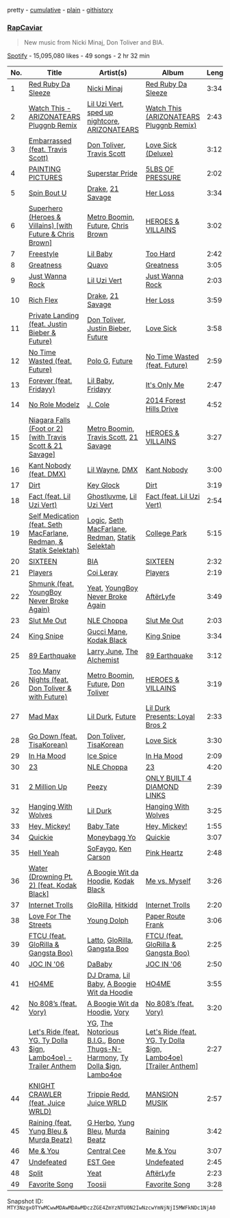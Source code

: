 pretty - [cumulative](/playlists/cumulative/37i9dQZF1DX0XUsuxWHRQd.md) - [plain](/playlists/plain/37i9dQZF1DX0XUsuxWHRQd) - [githistory](https://github.githistory.xyz/mackorone/spotify-playlist-archive/blob/main/playlists/plain/37i9dQZF1DX0XUsuxWHRQd)

### [RapCaviar](https://open.spotify.com/playlist/37i9dQZF1DX0XUsuxWHRQd)

> New music from Nicki Minaj, Don Toliver and BIA.

[Spotify](https://open.spotify.com/user/spotify) - 15,095,080 likes - 49 songs - 2 hr 32 min

| No. | Title | Artist(s) | Album | Length |
|---|---|---|---|---|
| 1 | [Red Ruby Da Sleeze](https://open.spotify.com/track/4ZYAU4A2YBtlNdqOUtc7T2) | [Nicki Minaj](https://open.spotify.com/artist/0hCNtLu0JehylgoiP8L4Gh) | [Red Ruby Da Sleeze](https://open.spotify.com/album/0zCHOD0Z8yOrIP1fw7u1J6) | 3:34 |
| 2 | [Watch This \- ARIZONATEARS Pluggnb Remix](https://open.spotify.com/track/0FA4wrjDJvJTTU8AepZTup) | [Lil Uzi Vert](https://open.spotify.com/artist/4O15NlyKLIASxsJ0PrXPfz), [sped up nightcore](https://open.spotify.com/artist/0M2CO5ijP35MDhNwvpgxTV), [ARIZONATEARS](https://open.spotify.com/artist/2xzyIzdjfeXX6FIQtlAAyw) | [Watch This \(ARIZONATEARS Pluggnb Remix\)](https://open.spotify.com/album/3VvPLpCZR5viLBFTbzm6E1) | 2:43 |
| 3 | [Embarrassed \(feat\. Travis Scott\)](https://open.spotify.com/track/6w9GrSUaQQIaMBYtabge7p) | [Don Toliver](https://open.spotify.com/artist/4Gso3d4CscCijv0lmajZWs), [Travis Scott](https://open.spotify.com/artist/0Y5tJX1MQlPlqiwlOH1tJY) | [Love Sick \(Deluxe\)](https://open.spotify.com/album/2Q2TRdT994vTzGE3Grmmht) | 3:12 |
| 4 | [PAINTING PICTURES](https://open.spotify.com/track/7oLKoGzQVwjZ91AzCn560T) | [Superstar Pride](https://open.spotify.com/artist/3FBEsNyIwRnOHOf1Rv3SLa) | [5LBS OF PRESSURE](https://open.spotify.com/album/0OQjYkxlKHsQwYLJziIQrI) | 2:02 |
| 5 | [Spin Bout U](https://open.spotify.com/track/2ZL7WZcjuYKi1KUDtp4kCC) | [Drake](https://open.spotify.com/artist/3TVXtAsR1Inumwj472S9r4), [21 Savage](https://open.spotify.com/artist/1URnnhqYAYcrqrcwql10ft) | [Her Loss](https://open.spotify.com/album/5MS3MvWHJ3lOZPLiMxzOU6) | 3:34 |
| 6 | [Superhero \(Heroes & Villains\) \[with Future & Chris Brown\]](https://open.spotify.com/track/0vjeOZ3Ft5jvAi9SBFJm1j) | [Metro Boomin](https://open.spotify.com/artist/0iEtIxbK0KxaSlF7G42ZOp), [Future](https://open.spotify.com/artist/1RyvyyTE3xzB2ZywiAwp0i), [Chris Brown](https://open.spotify.com/artist/7bXgB6jMjp9ATFy66eO08Z) | [HEROES & VILLAINS](https://open.spotify.com/album/7txGsnDSqVMoRl6RQ9XyZP) | 3:02 |
| 7 | [Freestyle](https://open.spotify.com/track/5BbdKBZO0TH0GhfxUfyhL9) | [Lil Baby](https://open.spotify.com/artist/5f7VJjfbwm532GiveGC0ZK) | [Too Hard](https://open.spotify.com/album/750APP0eKVlcgOxaZnBnVt) | 2:42 |
| 8 | [Greatness](https://open.spotify.com/track/2eN0rxTtgxKkmVCNgizayr) | [Quavo](https://open.spotify.com/artist/0VRj0yCOv2FXJNP47XQnx5) | [Greatness](https://open.spotify.com/album/4y4p9wI8BXL9sRKToCNA7p) | 3:05 |
| 9 | [Just Wanna Rock](https://open.spotify.com/track/4FyesJzVpA39hbYvcseO2d) | [Lil Uzi Vert](https://open.spotify.com/artist/4O15NlyKLIASxsJ0PrXPfz) | [Just Wanna Rock](https://open.spotify.com/album/2FD6g8bXEn2uQMYbeqqoCg) | 2:03 |
| 10 | [Rich Flex](https://open.spotify.com/track/1bDbXMyjaUIooNwFE9wn0N) | [Drake](https://open.spotify.com/artist/3TVXtAsR1Inumwj472S9r4), [21 Savage](https://open.spotify.com/artist/1URnnhqYAYcrqrcwql10ft) | [Her Loss](https://open.spotify.com/album/5MS3MvWHJ3lOZPLiMxzOU6) | 3:59 |
| 11 | [Private Landing \(feat\. Justin Bieber & Future\)](https://open.spotify.com/track/52NGJPcLUzQq5w7uv4e5gf) | [Don Toliver](https://open.spotify.com/artist/4Gso3d4CscCijv0lmajZWs), [Justin Bieber](https://open.spotify.com/artist/1uNFoZAHBGtllmzznpCI3s), [Future](https://open.spotify.com/artist/1RyvyyTE3xzB2ZywiAwp0i) | [Love Sick](https://open.spotify.com/album/26z5llzd194mcCZHADWd6k) | 3:58 |
| 12 | [No Time Wasted \(feat\. Future\)](https://open.spotify.com/track/4MUlNqSrMeFAHA6VpJKMo8) | [Polo G](https://open.spotify.com/artist/6AgTAQt8XS6jRWi4sX7w49), [Future](https://open.spotify.com/artist/1RyvyyTE3xzB2ZywiAwp0i) | [No Time Wasted \(feat\. Future\)](https://open.spotify.com/album/2QHf3w0Kft5kqqEXBaHBDm) | 2:59 |
| 13 | [Forever \(feat\. Fridayy\)](https://open.spotify.com/track/1T4k0sw0HldDg004Kw4Oct) | [Lil Baby](https://open.spotify.com/artist/5f7VJjfbwm532GiveGC0ZK), [Fridayy](https://open.spotify.com/artist/7sP4SQ0WY6jfps1I19Ot7i) | [It's Only Me](https://open.spotify.com/album/0FYvMdfTfYJxnJnKs1wDb0) | 2:47 |
| 14 | [No Role Modelz](https://open.spotify.com/track/68Dni7IE4VyPkTOH9mRWHr) | [J\. Cole](https://open.spotify.com/artist/6l3HvQ5sa6mXTsMTB19rO5) | [2014 Forest Hills Drive](https://open.spotify.com/album/0UMMIkurRUmkruZ3KGBLtG) | 4:52 |
| 15 | [Niagara Falls \(Foot or 2\) \[with Travis Scott & 21 Savage\]](https://open.spotify.com/track/4WuOWVnAqvEQxgSRrspBgt) | [Metro Boomin](https://open.spotify.com/artist/0iEtIxbK0KxaSlF7G42ZOp), [Travis Scott](https://open.spotify.com/artist/0Y5tJX1MQlPlqiwlOH1tJY), [21 Savage](https://open.spotify.com/artist/1URnnhqYAYcrqrcwql10ft) | [HEROES & VILLAINS](https://open.spotify.com/album/7txGsnDSqVMoRl6RQ9XyZP) | 3:27 |
| 16 | [Kant Nobody \(feat\. DMX\)](https://open.spotify.com/track/2ehLKvUsJq3EUAPpvT5GOM) | [Lil Wayne](https://open.spotify.com/artist/55Aa2cqylxrFIXC767Z865), [DMX](https://open.spotify.com/artist/1HwM5zlC5qNWhJtM00yXzG) | [Kant Nobody](https://open.spotify.com/album/6Qi8Hf2PW97oZP2a4Tvd24) | 3:00 |
| 17 | [Dirt](https://open.spotify.com/track/1iQxvF3AQ7Bs3RTBuXqZOA) | [Key Glock](https://open.spotify.com/artist/0RESbWvOMyua0yuyVrztJ5) | [Dirt](https://open.spotify.com/album/2sqLz4jIy1GU7tVXMqxgD2) | 3:19 |
| 18 | [Fact \(feat\. Lil Uzi Vert\)](https://open.spotify.com/track/5ht9obvnnWeW4eoRtPAoQD) | [Ghostluvme](https://open.spotify.com/artist/6KtRA9pyDcbDyanI7bfU8W), [Lil Uzi Vert](https://open.spotify.com/artist/4O15NlyKLIASxsJ0PrXPfz) | [Fact \(feat\. Lil Uzi Vert\)](https://open.spotify.com/album/4lpOnXYfA4BRnZzx54EhqX) | 2:54 |
| 19 | [Self Medication \(feat\. Seth MacFarlane, Redman, & Statik Selektah\)](https://open.spotify.com/track/5E4mQ2mXblbeuI4tefnMZG) | [Logic](https://open.spotify.com/artist/4xRYI6VqpkE3UwrDrAZL8L), [Seth MacFarlane](https://open.spotify.com/artist/79D4dipwR6scV8AN3dm7gW), [Redman](https://open.spotify.com/artist/7xTKLpo7UCzXSnlH7fOIoM), [Statik Selektah](https://open.spotify.com/artist/5v0XTlB9FqNvfBfnw8n5b0) | [College Park](https://open.spotify.com/album/57T1flhMpfjP4T4yW38qW0) | 5:15 |
| 20 | [SIXTEEN](https://open.spotify.com/track/1RswhD0IRNMRqo1WDpNhtl) | [BIA](https://open.spotify.com/artist/6veh5zbFpm31XsPdjBgPER) | [SIXTEEN](https://open.spotify.com/album/24H345wgzm6udXQ6Es10VN) | 2:32 |
| 21 | [Players](https://open.spotify.com/track/6UN73IYd0hZxLi8wFPMQij) | [Coi Leray](https://open.spotify.com/artist/6AMd49uBDJfhf30Ak2QR5s) | [Players](https://open.spotify.com/album/4cAAsw7mPkGt15GXQzWlrM) | 2:19 |
| 22 | [Shmunk \(feat\. YoungBoy Never Broke Again\)](https://open.spotify.com/track/2fpTRcMLt4aKlqULOwuXUP) | [Yeat](https://open.spotify.com/artist/3qiHUAX7zY4Qnjx8TNUzVx), [YoungBoy Never Broke Again](https://open.spotify.com/artist/7wlFDEWiM5OoIAt8RSli8b) | [AftërLyfe](https://open.spotify.com/album/25Uddgldy3slnChqKqHsIM) | 3:49 |
| 23 | [Slut Me Out](https://open.spotify.com/track/5BmB3OaQyYXCqRyN8iR2Yi) | [NLE Choppa](https://open.spotify.com/artist/0ErzCpIMyLcjPiwT4elrtZ) | [Slut Me Out](https://open.spotify.com/album/48868AJJd7JVl1IVmaBsaQ) | 2:03 |
| 24 | [King Snipe](https://open.spotify.com/track/0UMqDSXk4xvoCNRrIEPf7T) | [Gucci Mane](https://open.spotify.com/artist/13y7CgLHjMVRMDqxdx0Xdo), [Kodak Black](https://open.spotify.com/artist/46SHBwWsqBkxI7EeeBEQG7) | [King Snipe](https://open.spotify.com/album/2itGUEHsT50CrgnuO2msY7) | 3:34 |
| 25 | [89 Earthquake](https://open.spotify.com/track/60QgT3PndeEDhdteZfqXGv) | [Larry June](https://open.spotify.com/artist/1grN0519h2zYqpRtYbDZAl), [The Alchemist](https://open.spotify.com/artist/0eVyjRhzZKke2KFYTcDkeu) | [89 Earthquake](https://open.spotify.com/album/5cbiVwhOtdorDA5YVPyclL) | 3:12 |
| 26 | [Too Many Nights \(feat\. Don Toliver & with Future\)](https://open.spotify.com/track/2Hh3ETdQKrmSI3QS0hme7g) | [Metro Boomin](https://open.spotify.com/artist/0iEtIxbK0KxaSlF7G42ZOp), [Future](https://open.spotify.com/artist/1RyvyyTE3xzB2ZywiAwp0i), [Don Toliver](https://open.spotify.com/artist/4Gso3d4CscCijv0lmajZWs) | [HEROES & VILLAINS](https://open.spotify.com/album/7txGsnDSqVMoRl6RQ9XyZP) | 3:19 |
| 27 | [Mad Max](https://open.spotify.com/track/2i2qDe3dnTl6maUE31FO7c) | [Lil Durk](https://open.spotify.com/artist/3hcs9uc56yIGFCSy9leWe7), [Future](https://open.spotify.com/artist/1RyvyyTE3xzB2ZywiAwp0i) | [Lil Durk Presents: Loyal Bros 2](https://open.spotify.com/album/4lXLULUDQvqV1yHtLW5fyL) | 2:33 |
| 28 | [Go Down \(feat\. TisaKorean\)](https://open.spotify.com/track/2Qr5PWUt8XycAAv338LicY) | [Don Toliver](https://open.spotify.com/artist/4Gso3d4CscCijv0lmajZWs), [TisaKorean](https://open.spotify.com/artist/6lEhBhAv6HOopjXssi09cq) | [Love Sick](https://open.spotify.com/album/26z5llzd194mcCZHADWd6k) | 3:30 |
| 29 | [In Ha Mood](https://open.spotify.com/track/0yUaLqhsVsguBpoOPL4cO7) | [Ice Spice](https://open.spotify.com/artist/3LZZPxNDGDFVSIPqf4JuEf) | [In Ha Mood](https://open.spotify.com/album/0CQzO0dUktGpymhtvrIXqW) | 2:09 |
| 30 | [23](https://open.spotify.com/track/0T0vseuNB4KC8opkrCLNbc) | [NLE Choppa](https://open.spotify.com/artist/0ErzCpIMyLcjPiwT4elrtZ) | [23](https://open.spotify.com/album/5eo1sGPwe7pPucD3DjOyzf) | 4:20 |
| 31 | [2 Million Up](https://open.spotify.com/track/5JS1gz9zP4GTy0LZYvSeUK) | [Peezy](https://open.spotify.com/artist/6lOaHNmL3l3hKDGNf0egfs) | [ONLY BUILT 4 DIAMOND LINKS](https://open.spotify.com/album/3s4uzffoGode9dbtELaVEp) | 2:39 |
| 32 | [Hanging With Wolves](https://open.spotify.com/track/1a7tOEheXeaSNathZW4Gzk) | [Lil Durk](https://open.spotify.com/artist/3hcs9uc56yIGFCSy9leWe7) | [Hanging With Wolves](https://open.spotify.com/album/31ItlZnLUC9S5wChTbE8Ew) | 3:25 |
| 33 | [Hey, Mickey!](https://open.spotify.com/track/3RKjTYlQrtLXCq5ncswBPp) | [Baby Tate](https://open.spotify.com/artist/3IJ21966TwNZI24MwZHMu4) | [Hey, Mickey!](https://open.spotify.com/album/1kKF2bWhCvSNNmWFqQVFei) | 1:55 |
| 34 | [Quickie](https://open.spotify.com/track/3084aAzars6DR26nCWO9Ep) | [Moneybagg Yo](https://open.spotify.com/artist/3tJoFztHeIJkJWMrx0td2f) | [Quickie](https://open.spotify.com/album/1hcA90r3ikdVN4ylEz204T) | 3:07 |
| 35 | [Hell Yeah](https://open.spotify.com/track/3QHGfxhjexLaMKGHXagfRs) | [SoFaygo](https://open.spotify.com/artist/2SJhf6rTOU53g8yBdAjPby), [Ken Carson](https://open.spotify.com/artist/3gBZUcNeVumkeeJ19CY2sX) | [Pink Heartz](https://open.spotify.com/album/1POWgdYTzfFt9rhKlXFwsU) | 2:48 |
| 36 | [Water \(Drowning Pt\. 2\) \[feat\. Kodak Black\]](https://open.spotify.com/track/6yDPFrHZLQbQa9Itd2J4Gp) | [A Boogie Wit da Hoodie](https://open.spotify.com/artist/31W5EY0aAly4Qieq6OFu6I), [Kodak Black](https://open.spotify.com/artist/46SHBwWsqBkxI7EeeBEQG7) | [Me vs\. Myself](https://open.spotify.com/album/2iKQjWWBysdCf52lSiwA03) | 3:26 |
| 37 | [Internet Trolls](https://open.spotify.com/track/5c2IvJeaFx4m2DmOR1iryD) | [GloRilla](https://open.spotify.com/artist/2qoQgPAilErOKCwE2Y8wOG), [Hitkidd](https://open.spotify.com/artist/5pR1zWq3UPsOpW1pTWayLf) | [Internet Trolls](https://open.spotify.com/album/1T1BSzvHFyuHBJrUOH3QhR) | 2:20 |
| 38 | [Love For The Streets](https://open.spotify.com/track/7k5lDslyLbcykzUOPGEdKR) | [Young Dolph](https://open.spotify.com/artist/3HiuzBlSW7pGDXlSFMhO2g) | [Paper Route Frank](https://open.spotify.com/album/7tXLv9wbiC5Jf1o4nHZY4S) | 3:06 |
| 39 | [FTCU \(feat\. GloRilla & Gangsta Boo\)](https://open.spotify.com/track/4lxTmHPgoRWwM9QisWobJL) | [Latto](https://open.spotify.com/artist/3MdXrJWsbVzdn6fe5JYkSQ), [GloRilla](https://open.spotify.com/artist/2qoQgPAilErOKCwE2Y8wOG), [Gangsta Boo](https://open.spotify.com/artist/3ppZNqihWOzuH4A0f4KmeP) | [FTCU \(feat\. GloRilla & Gangsta Boo\)](https://open.spotify.com/album/5MnLj1SQmw3nr7oTbJgtuB) | 2:25 |
| 40 | [JOC IN '06](https://open.spotify.com/track/4ZyivnzrvDWRjihgqxvXK8) | [DaBaby](https://open.spotify.com/artist/4r63FhuTkUYltbVAg5TQnk) | [JOC IN '06](https://open.spotify.com/album/1MKP8nlWJpWP5iaeorPkfr) | 2:50 |
| 41 | [HO4ME](https://open.spotify.com/track/7hrcHfHWaLhooHzGltlCYB) | [DJ Drama](https://open.spotify.com/artist/5oNgAs7j5XcBMzWv3HAnHG), [Lil Baby](https://open.spotify.com/artist/5f7VJjfbwm532GiveGC0ZK), [A Boogie Wit da Hoodie](https://open.spotify.com/artist/31W5EY0aAly4Qieq6OFu6I) | [HO4ME](https://open.spotify.com/album/3PZSUpUm106HYZ1nkB9xe0) | 3:55 |
| 42 | [No 808’s \(feat\. Vory\)](https://open.spotify.com/track/7E68rHH6CrKbBYPfpiCLiQ) | [A Boogie Wit da Hoodie](https://open.spotify.com/artist/31W5EY0aAly4Qieq6OFu6I), [Vory](https://open.spotify.com/artist/0GeeIVcvGA8GSlWsoY1dkG) | [No 808’s \(feat\. Vory\)](https://open.spotify.com/album/2XToR89sscO3iyINxEvv7Z) | 3:20 |
| 43 | [Let's Ride \(feat\. YG, Ty Dolla $ign, Lambo4oe\) \- Trailer Anthem](https://open.spotify.com/track/0sKJExQWRKxd76gSSwrsaI) | [YG](https://open.spotify.com/artist/0A0FS04o6zMoto8OKPsDwY), [The Notorious B.I.G.](https://open.spotify.com/artist/5me0Irg2ANcsgc93uaYrpb), [Bone Thugs\-N\-Harmony](https://open.spotify.com/artist/5spEJXLwD1sKUdC2bnOHPg), [Ty Dolla $ign](https://open.spotify.com/artist/7c0XG5cIJTrrAgEC3ULPiq), [Lambo4oe](https://open.spotify.com/artist/4UrIphY7uGLwD0rRd6NIi9) | [Let's Ride \(feat\. YG, Ty Dolla $ign, Lambo4oe\) \[Trailer Anthem\]](https://open.spotify.com/album/2gtzhUrfhH4VsoiWeQqSmX) | 2:27 |
| 44 | [KNIGHT CRAWLER \(feat\. Juice WRLD\)](https://open.spotify.com/track/3fNMgjG8yXaSam46swhz7w) | [Trippie Redd](https://open.spotify.com/artist/6Xgp2XMz1fhVYe7i6yNAax), [Juice WRLD](https://open.spotify.com/artist/4MCBfE4596Uoi2O4DtmEMz) | [MANSION MUSIK](https://open.spotify.com/album/0F166z0TRwmSRuHBOId890) | 2:57 |
| 45 | [Raining \(feat\. Yung Bleu & Murda Beatz\)](https://open.spotify.com/track/6i5wxOzIv91jvGwi4gofGn) | [G Herbo](https://open.spotify.com/artist/5QdEbQJ3ylBnc3gsIASAT5), [Yung Bleu](https://open.spotify.com/artist/3KNIG74xSTc3dj0TRy7pGX), [Murda Beatz](https://open.spotify.com/artist/3CbYyyd8wH3RT6t0jwpdzC) | [Raining](https://open.spotify.com/album/4bxulEQgaLNyfd5U0xOiJo) | 3:42 |
| 46 | [Me & You](https://open.spotify.com/track/12Us8e6NFesdkXKf4StU1I) | [Central Cee](https://open.spotify.com/artist/5H4yInM5zmHqpKIoMNAx4r) | [Me & You](https://open.spotify.com/album/6V5o0b3ALGp5hkSew9Ms42) | 3:07 |
| 47 | [Undefeated](https://open.spotify.com/track/0LHbGkO5BhmwzeDT8MDdpe) | [EST Gee](https://open.spotify.com/artist/4FlG0V0jhLO4qGpayFOphj) | [Undefeated](https://open.spotify.com/album/7G3dcoDfkZAsCrK3iffaHx) | 2:45 |
| 48 | [Split](https://open.spotify.com/track/3HqGDrSOZ6LbBfX5EsiaAj) | [Yeat](https://open.spotify.com/artist/3qiHUAX7zY4Qnjx8TNUzVx) | [AftërLyfe](https://open.spotify.com/album/25Uddgldy3slnChqKqHsIM) | 2:23 |
| 49 | [Favorite Song](https://open.spotify.com/track/1SRw5p2lVAi7RGlHEmZg66) | [Toosii](https://open.spotify.com/artist/6BH1xcDkwbbyrLMUKECsW1) | [Favorite Song](https://open.spotify.com/album/4XiUZULpVS6gTgKKU7KTX5) | 3:28 |

Snapshot ID: `MTY3NzgxOTYwMCwwMDAwMDAwMDczZGE4ZmYzNTU0N2IwNzcwYmNjNjI5MWFkNDc1NjA0`

